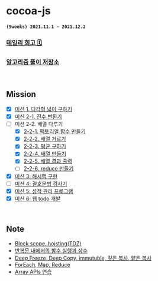 # **cocoa-js**

**`(5weeks) 2021.11.1 ~ 2021.12.2`**

### [**데일리 회고 🗓**](https://github.com/mansaout/TIL/tree/main/Daily)

### [**알고리즘 풀이 저장소**](https://github.com/mansaout/TIL/tree/main/Algorithm)

<br>

## **Mission**

- [x] [미션 1. 다각형 넓이 구하기](mission/mission_01/01_get_area.js)
- [x] [미션 2-1. 진수 변환기](mission/mission_02/02_1_notation.js)
- [ ] 미션 2-2. 배열 다루기
  - [x] [2-2-1. 팩토리얼 함수 만들기](mission/mission_02/02_2_1_factorial.js)
  - [x] [2-2-2. 배열 거르기](mission/mission_02/02_2_2_array.js)
  - [x] [2-2-3. 평균 구하기](mission/mission_02/02_2_3_array.js)
  - [x] [2-2-4. 배열 만들기](mission/mission_02/02_2_4_array.js)
  - [x] [2-2-5. 배열 결과 출력](mission/mission_02/02_2_5_array.js)
  - [ ] [2-2-6. reduce 만들기]()
- [x] [미션 3: 해시맵 구현](mission/mission_03/03_hash_map.js)
- [ ] [미션 4: 괄호문법 검사기]()
- [x] [미션 5: 성적 관리 프로그램](mission/mission_05/05_score_program.js)
- [x] [미션 6: 웹 todo 개발](mission/mission_06/todo_list)

<br>

## **Note**

- [Block scope, hoisting(TDZ)](note/01_block-scope_hoisting,%20this.md)
- [반복문 내에서의 함수 실행과 상수](note/02_function_in_loops.md)
- [Deep Freeze, Deep Copy, immutuble, 깊은 복사, 얕은 복사](note/03_deep-copy_deep-freezing.md)
- [ForEach, Map, Reduce](note/04_foreach_map_reduce.md)
- [Array APIs 연습](note/05_array_api.md)
